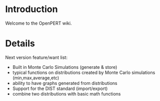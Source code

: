 # Introduction #
Welcome to the OpenPERT wiki.


# Details #

Next version feature/want list:
  * Built in Monte Carlo Simulations (generate & store)
  * typical functions on distributions created by Monte Carlo simulations (min,max,average,etc)
  * ability to have graphs generated from distributions
  * Support for the DIST standard (import/export)
  * combine two distributions with basic math functions